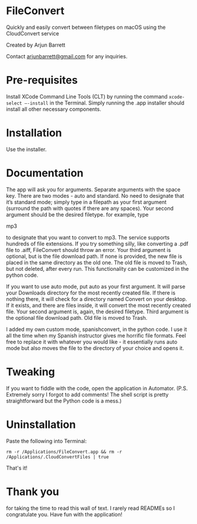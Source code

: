 # FileConvert
Quickly and easily convert between filetypes on macOS using the CloudConvert service

Created by Arjun Barrett

Contact arjunbarrett@gmail.com for any inquiries.




# Pre-requisites

Install XCode Command Line Tools (CLT) by running the command `xcode-select —-install` in the Terminal. Simply running the .app installer should install all other necessary components.




# Installation

Use the installer.




# Documentation

The app will ask you for arguments. Separate arguments with the space key. There are two modes - auto and standard. No need to designate that it’s standard mode; simply type in a filepath as your first argument (surround the path with quotes if there are any spaces). Your second argument should be the desired filetype. for example, type


mp3


to designate that you want to convert to mp3. The service supports hundreds of file extensions. If you try something silly, like converting a .pdf file to .aiff, FileConvert should throw an error. Your third argument is optional, but is the file download path. If none is provided, the new file is placed in the same directory as the old one. The old file is moved to Trash, but not deleted, after every run. This functionality can be customized in the python code.


If you want to use auto mode, put auto as your first argument. It will parse your Downloads directory for the most recently created file. If there is nothing there, it will check for a directory named Convert on your desktop. If it exists, and there are files inside, it will convert the most recently created file. Your second argument is, again, the desired filetype. Third argument is the optional file download path. Old file is moved to Trash.


I added my own custom mode, spanishconvert, in the python code. I use it all the time when my Spanish instructor gives me horrific file formats. Feel free to replace it with whatever you would like - it essentially runs auto mode but also moves the file to the directory of your choice and opens it.




# Tweaking

If you want to fiddle with the code, open the application in Automator. (P.S. Extremely sorry I forgot to add comments! The shell script is pretty straightforward but the Python code is a mess.)




# Uninstallation

Paste the following into Terminal:

`rm -r /Applications/FileConvert.app && rm -r /Applications/.CloudConvertFiles | true`



That's it!




# Thank you
for taking the time to read this wall of text. I rarely read READMEs so I congratulate you. Have fun with the application!
